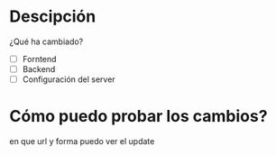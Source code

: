 # Descipción 
¿Qué ha cambiado?

- [ ] Forntend
- [ ] Backend 
- [ ] Configuración del server

# Cómo puedo probar los cambios?
en que url y forma puedo ver el update
